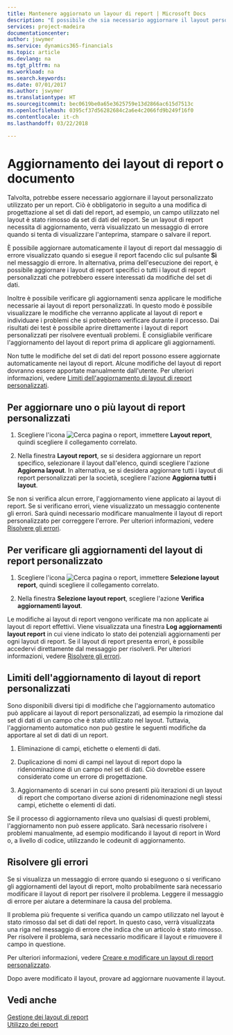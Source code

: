 ```yaml
---
title: Mantenere aggiornato un layour di report | Microsoft Docs
description: "È possibile che sia necessario aggiornare il layout personalizzato utilizzato per un report. Ciò è obbligatorio in seguito a una modifica di progettazione al set di dati del report, ad esempio, un campo utilizzato nel layout è stato rimosso da set di dati del report."
services: project-madeira
documentationcenter: 
author: jswymer
ms.service: dynamics365-financials
ms.topic: article
ms.devlang: na
ms.tgt_pltfrm: na
ms.workload: na
ms.search.keywords: 
ms.date: 07/01/2017
ms.author: jswymer
ms.translationtype: HT
ms.sourcegitcommit: bec0619be0a65e3625759e13d2866ac615d7513c
ms.openlocfilehash: 0395cf37d56282684c2a6e4c2066fd9b249f16f0
ms.contentlocale: it-ch
ms.lasthandoff: 03/22/2018

---
```

# <a name="updating-report-or-document-layouts"></a>Aggiornamento dei layout di report o documento
Talvolta, potrebbe essere necessario aggiornare il layout personalizzato utilizzato per un report. Ciò è obbligatorio in seguito a una modifica di progettazione al set di dati del report, ad esempio, un campo utilizzato nel layout è stato rimosso da set di dati del report. Se un layout di report necessita di aggiornamento, verrà visualizzato un messaggio di errore quando si tenta di visualizzare l'anteprima, stampare o salvare il report.  
  
È possibile aggiornare automaticamente il layout di report dal messaggio di errore visualizzato quando si esegue il report facendo clic sul pulsante **Sì** nel messaggio di errore. In alternativa, prima dell'esecuzione dei report, è possibile aggiornare i layout di report specifici o tutti i layout di report personalizzati che potrebbero essere interessati da modifiche del set di dati.  
  
Inoltre è possibile verificare gli aggiornamenti senza applicare le modifiche necessarie ai layout di report personalizzati. In questo modo è possibile visualizzare le modifiche che verranno applicate al layout di report e individuare i problemi che si potrebbero verificare durante il processo. Dai risultati dei test è possibile aprire direttamente i layout di report personalizzati per risolvere eventuali problemi. È consigliabile verificare l'aggiornamento del layout di report prima di applicare gli aggiornamenti.  
  
Non tutte le modifiche del set di dati del report possono essere aggiornate automaticamente nei layout di report. Alcune modifiche del layout di report dovranno essere apportate manualmente dall'utente. Per ulteriori informazioni, vedere [Limiti dell'aggiornamento di layout di report personalizzati](ui-update-report-layouts.md#UpdateLimitations).  
  
## <a name="to-update-one-or-more-custom-report-layouts"></a>Per aggiornare uno o più layout di report personalizzati  
  
1.  Scegliere l'icona ![Cerca pagina o report](media/ui-search/search_small.png "icona Cerca pagina o report"), immettere **Layout report**, quindi scegliere il collegamento correlato.  
  
2.  Nella finestra **Layout report**, se si desidera aggiornare un report specifico, selezionare il layout dall'elenco, quindi scegliere l'azione **Aggiorna layout**. In alternativa, se si desidera aggiornare tutti i layout di report personalizzati per la società, scegliere l'azione **Aggiorna tutti i layout**.  

Se non si verifica alcun errore, l'aggiornamento viene applicato ai layout di report. Se si verificano errori, viene visualizzato un messaggio contenente gli errori. Sarà quindi necessario modificare manualmente il layout di report personalizzato per correggere l'errore. Per ulteriori informazioni, vedere [Risolvere gli errori](ui-update-report-layouts.md#FixErrors).  

## <a name="to-test-custom-report-layout-updates"></a>Per verificare gli aggiornamenti del layout di report personalizzato  
  
1.  Scegliere l'icona ![Cerca pagina o report](media/ui-search/search_small.png "icona Cerca pagina o report"), immettere **Selezione layout report**, quindi scegliere il collegamento correlato.  
  
2.  Nella finestra **Selezione layout report**, scegliere l'azione **Verifica aggiornamenti layout**.  
  
 Le modifiche ai layout di report vengono verificate ma non applicate ai layout di report effettivi. Viene visualizzata una finestra **Log aggiornamenti layout report** in cui viene indicato lo stato dei potenziali aggiornamenti per ogni layout di report. Se il layout di report presenta errori, è possibile accedervi direttamente dal messaggio per risolverli. Per ulteriori informazioni, vedere [Risolvere gli errori](ui-update-report-layouts.md#FixErrors).  
  
##  <a name="UpdateLimitations"></a> Limiti dell'aggiornamento di layout di report personalizzati  
 Sono disponibili diversi tipi di modifiche che l'aggiornamento automatico può applicare ai layout di report personalizzati, ad esempio la rimozione dal set di dati di un campo che è stato utilizzato nel layout. Tuttavia, l'aggiornamento automatico non può gestire le seguenti modifiche da apportare al set di dati di un report.  
  
1.  Eliminazione di campi, etichette o elementi di dati.  
  
2.  Duplicazione di nomi di campi nel layout di report dopo la ridenominazione di un campo nel set di dati. Ciò dovrebbe essere considerato come un errore di progettazione.  
  
3.  Aggiornamento di scenari in cui sono presenti più iterazioni di un layout di report che comportano diverse azioni di ridenominazione negli stessi campi, etichette o elementi di dati.  
  
 Se il processo di aggiornamento rileva uno qualsiasi di questi problemi, l'aggiornamento non può essere applicato. Sarà necessario risolvere i problemi manualmente, ad esempio modificando il layout di report in Word o, a livello di codice, utilizzando le codeunit di aggiornamento.  
  
##  <a name="FixErrors"></a> Risolvere gli errori  
 Se si visualizza un messaggio di errore quando si eseguono o si verificano gli aggiornamenti del layout di report, molto probabilmente sarà necessario modificare il layout di report per risolvere il problema. Leggere il messaggio di errore per aiutare a determinare la causa del problema.  
  
 Il problema più frequente si verifica quando un campo utilizzato nel layout è stato rimosso dal set di dati del report. In questo caso, verrà visualizzata una riga nel messaggio di errore che indica che un articolo è stato rimosso. Per risolvere il problema, sarà necessario modificare il layout e rimuovere il campo in questione.  
  
 Per ulteriori informazioni, vedere [Creare e modificare un layout di report personalizzato](ui-how-create-custom-report-layout.md#ModifyCustomLayout).  
  
 Dopo avere modificato il layout, provare ad aggiornare nuovamente il layout.  
  
## <a name="see-also"></a>Vedi anche  
 [Gestione dei layout di report](ui-manage-report-layouts.md)  
 [Utilizzo dei report](ui-work-report.md)  
